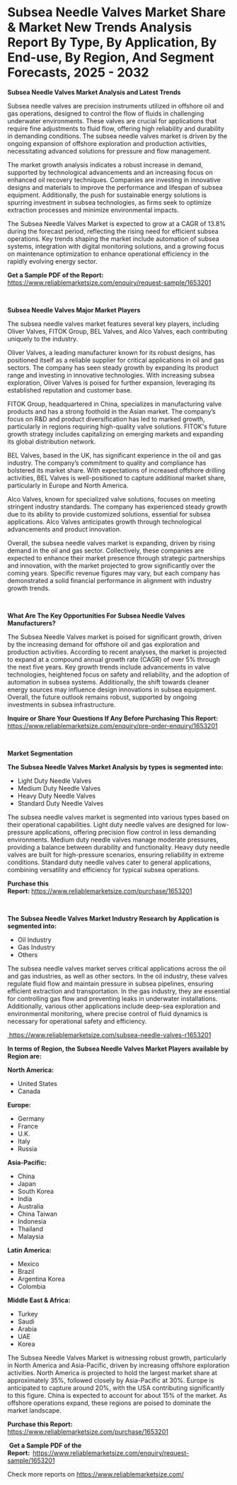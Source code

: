 <p><h1>Subsea Needle Valves Market Share & Market New Trends Analysis Report By Type, By Application, By End-use, By Region, And Segment Forecasts, 2025 - 2032</h1></p><p><strong>Subsea Needle Valves Market Analysis and Latest Trends</strong></p>
<p><p>Subsea needle valves are precision instruments utilized in offshore oil and gas operations, designed to control the flow of fluids in challenging underwater environments. These valves are crucial for applications that require fine adjustments to fluid flow, offering high reliability and durability in demanding conditions. The subsea needle valves market is driven by the ongoing expansion of offshore exploration and production activities, necessitating advanced solutions for pressure and flow management.</p><p>The market growth analysis indicates a robust increase in demand, supported by technological advancements and an increasing focus on enhanced oil recovery techniques. Companies are investing in innovative designs and materials to improve the performance and lifespan of subsea equipment. Additionally, the push for sustainable energy solutions is spurring investment in subsea technologies, as firms seek to optimize extraction processes and minimize environmental impacts.</p><p>The Subsea Needle Valves Market is expected to grow at a CAGR of 13.8% during the forecast period, reflecting the rising need for efficient subsea operations. Key trends shaping the market include automation of subsea systems, integration with digital monitoring solutions, and a growing focus on maintenance optimization to enhance operational efficiency in the rapidly evolving energy sector.</p></p>
<p><strong>Get a Sample PDF of the Report:&nbsp;</strong> <a href="https://www.reliablemarketsize.com/enquiry/request-sample/1653201?utm_campaign=2457&utm_medium=2&utm_source=Github&utm_content=ia&utm_term=05032025&utm_id=subsea-needle-valves">https://www.reliablemarketsize.com/enquiry/request-sample/1653201</a></p>
<p>&nbsp;</p>
<p><strong>Subsea Needle Valves Major Market Players</strong></p>
<p><p>The subsea needle valves market features several key players, including Oliver Valves, FITOK Group, BEL Valves, and Alco Valves, each contributing uniquely to the industry. </p><p>Oliver Valves, a leading manufacturer known for its robust designs, has positioned itself as a reliable supplier for critical applications in oil and gas sectors. The company has seen steady growth by expanding its product range and investing in innovative technologies. With increasing subsea exploration, Oliver Valves is poised for further expansion, leveraging its established reputation and customer base.</p><p>FITOK Group, headquartered in China, specializes in manufacturing valve products and has a strong foothold in the Asian market. The company’s focus on R&D and product diversification has led to marked growth, particularly in regions requiring high-quality valve solutions. FITOK's future growth strategy includes capitalizing on emerging markets and expanding its global distribution network.</p><p>BEL Valves, based in the UK, has significant experience in the oil and gas industry. The company’s commitment to quality and compliance has bolstered its market share. With expectations of increased offshore drilling activities, BEL Valves is well-positioned to capture additional market share, particularly in Europe and North America.</p><p>Alco Valves, known for specialized valve solutions, focuses on meeting stringent industry standards. The company has experienced steady growth due to its ability to provide customized solutions, essential for subsea applications. Alco Valves anticipates growth through technological advancements and product innovation.</p><p>Overall, the subsea needle valves market is expanding, driven by rising demand in the oil and gas sector. Collectively, these companies are expected to enhance their market presence through strategic partnerships and innovation, with the market projected to grow significantly over the coming years. Specific revenue figures may vary, but each company has demonstrated a solid financial performance in alignment with industry growth trends.</p></p>
<p>&nbsp;</p>
<p><strong>What Are The Key Opportunities For Subsea Needle Valves Manufacturers?</strong></p>
<p><p>The Subsea Needle Valves market is poised for significant growth, driven by the increasing demand for offshore oil and gas exploration and production activities. According to recent analyses, the market is projected to expand at a compound annual growth rate (CAGR) of over 5% through the next five years. Key growth trends include advancements in valve technologies, heightened focus on safety and reliability, and the adoption of automation in subsea systems. Additionally, the shift towards cleaner energy sources may influence design innovations in subsea equipment. Overall, the future outlook remains robust, supported by ongoing investments in subsea infrastructure.</p></p>
<p><strong>Inquire or Share Your Questions If Any Before Purchasing This Report:</strong> <a href="https://www.reliablemarketsize.com/enquiry/pre-order-enquiry/1653201?utm_campaign=2457&utm_medium=2&utm_source=Github&utm_content=ia&utm_term=05032025&utm_id=subsea-needle-valves">https://www.reliablemarketsize.com/enquiry/pre-order-enquiry/1653201</a></p>
<p>&nbsp;</p>
<p><strong>Market Segmentation</strong></p>
<p><strong>The Subsea Needle Valves Market Analysis by types is segmented into:</strong></p>
<p><ul><li>Light Duty Needle Valves</li><li>Medium Duty Needle Valves</li><li>Heavy Duty Needle Valves</li><li>Standard Duty Needle Valves</li></ul></p>
<p><p>The subsea needle valves market is segmented into various types based on their operational capabilities. Light duty needle valves are designed for low-pressure applications, offering precision flow control in less demanding environments. Medium duty needle valves manage moderate pressures, providing a balance between durability and functionality. Heavy duty needle valves are built for high-pressure scenarios, ensuring reliability in extreme conditions. Standard duty needle valves cater to general applications, combining versatility and efficiency for typical subsea operations.</p></p>
<p><strong>Purchase this Report:&nbsp;</strong><a href="https://www.reliablemarketsize.com/purchase/1653201?utm_campaign=2457&utm_medium=2&utm_source=Github&utm_content=ia&utm_term=05032025&utm_id=subsea-needle-valves">https://www.reliablemarketsize.com/purchase/1653201</a></p>
<p>&nbsp;</p>
<p><strong>The Subsea Needle Valves Market Industry Research by Application is segmented into:</strong></p>
<p><ul><li>Oil Industry</li><li>Gas Industry</li><li>Others</li></ul></p>
<p><p>The subsea needle valves market serves critical applications across the oil and gas industries, as well as other sectors. In the oil industry, these valves regulate fluid flow and maintain pressure in subsea pipelines, ensuring efficient extraction and transportation. In the gas industry, they are essential for controlling gas flow and preventing leaks in underwater installations. Additionally, various other applications include deep-sea exploration and environmental monitoring, where precise control of fluid dynamics is necessary for operational safety and efficiency.</p></p>
<p><a href="https://www.reliablemarketsize.com/subsea-needle-valves-r1653201?utm_campaign=2457&utm_medium=2&utm_source=Github&utm_content=ia&utm_term=05032025&utm_id=subsea-needle-valves">&nbsp;https://www.reliablemarketsize.com/subsea-needle-valves-r1653201</a></p>
<p><strong>In terms of Region, the Subsea Needle Valves Market Players available by Region are:</strong></p>
<p>
    <p> <strong> North America: </strong>
        <ul>
            <li>United States</li>
            <li>Canada</li>
        </ul>
        </p> 
    <p> <strong> Europe: </strong>
        <ul>
            <li>Germany</li>
            <li>France</li>
            <li>U.K.</li>
            <li>Italy</li>
            <li>Russia</li>
        </ul>
        </p> 
    <p> <strong> Asia-Pacific: </strong>
        <ul>
            <li>China</li>
            <li>Japan</li>
            <li>South Korea</li>
            <li>India</li>
            <li>Australia</li>
            <li>China Taiwan</li>
            <li>Indonesia</li>
            <li>Thailand</li>
            <li>Malaysia</li>
        </ul>
        </p> 
    <p> <strong> Latin America: </strong>
        <ul>
            <li>Mexico</li>
            <li>Brazil</li>
            <li>Argentina Korea</li>
            <li>Colombia</li>
        </ul>
        </p> 
    <p> <strong> Middle East & Africa: </strong>
        <ul>
            <li>Turkey</li>
            <li>Saudi</li>
            <li>Arabia</li>
            <li>UAE</li>
            <li>Korea</li>
        </ul>
    </p>
    </p>
<p><p>The Subsea Needle Valves Market is witnessing robust growth, particularly in North America and Asia-Pacific, driven by increasing offshore exploration activities. North America is projected to hold the largest market share at approximately 35%, followed closely by Asia-Pacific at 30%. Europe is anticipated to capture around 20%, with the USA contributing significantly to this figure. China is expected to account for about 15% of the market. As offshore operations expand, these regions are poised to dominate the market landscape.</p></p>
<p><strong>Purchase this Report: </strong><a href="https://www.reliablemarketsize.com/purchase/1653201?utm_campaign=2457&utm_medium=2&utm_source=Github&utm_content=ia&utm_term=05032025&utm_id=subsea-needle-valves">https://www.reliablemarketsize.com/purchase/1653201</a></p>
<p>&nbsp;<strong>Get a Sample PDF of the Report:&nbsp;&nbsp;</strong><a href="https://www.reliablemarketsize.com/enquiry/request-sample/1653201?utm_campaign=2457&utm_medium=2&utm_source=Github&utm_content=ia&utm_term=05032025&utm_id=subsea-needle-valves">https://www.reliablemarketsize.com/enquiry/request-sample/1653201</a></p>
<p><strong></strong></p>
<p>Check more reports on <a href="https://www.reliablemarketsize.com/?utm_campaign=2457&utm_medium=2&utm_source=Github&utm_content=ia&utm_term=05032025&utm_id=subsea-needle-valves">https://www.reliablemarketsize.com/</a></p>